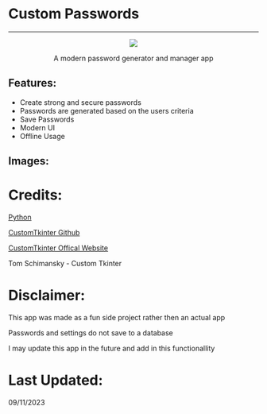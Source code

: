 # Custom Passwords

---

<div align="center">
  <img src="https://i.imgur.com/rFedwl3.png" />
  <p align="center"> A modern password generator and manager app </p>
</div>


## Features:

- Create strong and secure passwords
- Passwords are generated based on the users criteria
- Save Passwords
- Modern UI
- Offline Usage

## Images:


# Credits:

[Python](https://www.python.org/)

[CustomTkinter Github](https://github.com/TomSchimansky/CustomTkinter "CustomTkinter")

[CustomTkinter Offical Website](https://github.com/TomSchimansky/CustomTkinter "CustomTkinter](https://customtkinter.tomschimansky.com/)")

Tom Schimansky - Custom Tkinter

# Disclaimer:
This app was made as a fun side project rather then an actual app

Passwords and settings do not save to a database

I may update this app in the future and add in this functionallity


# Last Updated:
09/11/2023
